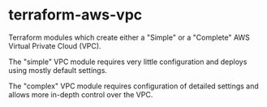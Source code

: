 # terraform-aws-vpc
Terraform modules which create either a "Simple" or a "Complete" AWS Virtual Private Cloud (VPC). 

The "simple" VPC module requires very little configuration and deploys using mostly default settings. 

The "complex" VPC module requires configuration of detailed settings and allows more in-depth control over the VPC.  
